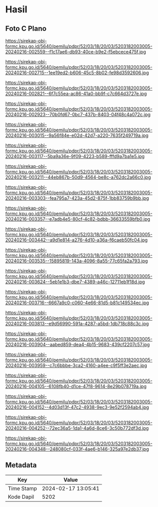 # Hasil

## Foto C Plano

https://sirekap-obj-formc.kpu.go.id/5640/pemilu/pdpr/52/03/18/20/03/5203182003005-20240216-002559--f1c17ae6-db93-40ce-b9e2-f5ebcece475f.jpg

https://sirekap-obj-formc.kpu.go.id/5640/pemilu/pdpr/52/03/18/20/03/5203182003005-20240216-002715--1ee19ed2-b606-45c5-8b02-fe98d3592606.jpg

https://sirekap-obj-formc.kpu.go.id/5640/pemilu/pdpr/52/03/18/20/03/5203182003005-20240216-002821--6f7c55ea-ac86-41a0-bb9f-c7c664d3727e.jpg

https://sirekap-obj-formc.kpu.go.id/5640/pemilu/pdpr/52/03/18/20/03/5203182003005-20240216-002923--70b0fd67-0bc7-437b-8403-04f48c4a072c.jpg

https://sirekap-obj-formc.kpu.go.id/5640/pemilu/pdpr/52/03/18/20/03/5203182003005-20240216-003015--9a56f84e-e02d-42d7-a220-7635f249719a.jpg

https://sirekap-obj-formc.kpu.go.id/5640/pemilu/pdpr/52/03/18/20/03/5203182003005-20240216-003117--5ba9a36e-9f09-4223-b589-fffd9a7ba1e5.jpg

https://sirekap-obj-formc.kpu.go.id/5640/pemilu/pdpr/52/03/18/20/03/5203182003005-20240216-003211--44eb867b-50d9-4564-be8c-a762dc2a66c0.jpg

https://sirekap-obj-formc.kpu.go.id/5640/pemilu/pdpr/52/03/18/20/03/5203182003005-20240216-003303--fea795a7-423a-45d2-875f-1bb83759b9bb.jpg

https://sirekap-obj-formc.kpu.go.id/5640/pemilu/pdpr/52/03/18/20/03/5203182003005-20240216-003357--e7adb4e5-80cf-4c82-bdbb-36633559bfb0.jpg

https://sirekap-obj-formc.kpu.go.id/5640/pemilu/pdpr/52/03/18/20/03/5203182003005-20240216-003442--a9d1e814-a276-4d10-a36a-f6caeb50fc04.jpg

https://sirekap-obj-formc.kpu.go.id/5640/pemilu/pdpr/52/03/18/20/03/5203182003005-20240216-003535--15895819-143a-4096-8a55-77c65fa2a793.jpg

https://sirekap-obj-formc.kpu.go.id/5640/pemilu/pdpr/52/03/18/20/03/5203182003005-20240216-003624--5eb1e1b3-dbe7-4389-a46c-12711eb1f18d.jpg

https://sirekap-obj-formc.kpu.go.id/5640/pemilu/pdpr/52/03/18/20/03/5203182003005-20240216-003716--6667a9c0-c060-4e66-81d5-b81c149534ec.jpg

https://sirekap-obj-formc.kpu.go.id/5640/pemilu/pdpr/52/03/18/20/03/5203182003005-20240216-003813--e9d56990-591a-4287-a5bd-1db718c88c3c.jpg

https://sirekap-obj-formc.kpu.go.id/5640/pemilu/pdpr/52/03/18/20/03/5203182003005-20240216-003904--aabed859-dea4-4b15-9683-439cf2207c57.jpg

https://sirekap-obj-formc.kpu.go.id/5640/pemilu/pdpr/52/03/18/20/03/5203182003005-20240216-003959--c7c6bbbe-3ca2-4160-a4ee-c9f5ff3e2aec.jpg

https://sirekap-obj-formc.kpu.go.id/5640/pemilu/pdpr/52/03/18/20/03/5203182003005-20240216-004105--6108fb40-d1ce-47f8-9614-8e29b078719a.jpg

https://sirekap-obj-formc.kpu.go.id/5640/pemilu/pdpr/52/03/18/20/03/5203182003005-20240216-004152--4d03d13f-47c2-4938-9ec3-9e52f2594ab4.jpg

https://sirekap-obj-formc.kpu.go.id/5640/pemilu/pdpr/52/03/18/20/03/5203182003005-20240216-004252--72ec36a5-1da1-4a6d-8ce6-3c50b772df3d.jpg

https://sirekap-obj-formc.kpu.go.id/5640/pemilu/pdpr/52/03/18/20/03/5203182003005-20240216-004348--248080cf-033f-4ae6-b146-325a97e2db37.jpg


## Metadata

| Key        | Value               |
| ---------- | ------------------- |
| Time Stamp | 2024-02-17 13:05:41 |
| Kode Dapil | 5202                |



